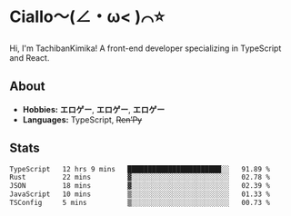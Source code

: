 # Ciallo～(∠・ω< )⌒⭐️

Hi, I'm TachibanKimika! A front-end developer specializing in TypeScript and React.

## About
- **Hobbies:** **エロゲー**, **エロゲー**, **エロゲー**
- **Languages:** TypeScript, ~~Ren’Py~~

## Stats
<!--START_SECTION:waka-->

```txt
TypeScript   12 hrs 9 mins   ███████████████████████░░   91.89 %
Rust         22 mins         ▓░░░░░░░░░░░░░░░░░░░░░░░░   02.78 %
JSON         18 mins         ▓░░░░░░░░░░░░░░░░░░░░░░░░   02.39 %
JavaScript   10 mins         ▒░░░░░░░░░░░░░░░░░░░░░░░░   01.33 %
TSConfig     5 mins          ▒░░░░░░░░░░░░░░░░░░░░░░░░   00.73 %
```

<!--END_SECTION:waka-->

<!-- ![Metrics](https://metrics.lecoq.io/TachibanaKimika?template=classic&base.activity=0&base.community=0&base.repositories=0&languages=1&isocalendar=1&isocalendar.duration=half-year&languages.limit=8&languages.sections=most-used&languages.colors=github&languages.threshold=0%25&languages.indepth=false&languages.recent.load=300&languages.recent.days=14&config.timezone=Asia%2FShanghai)
 -->
